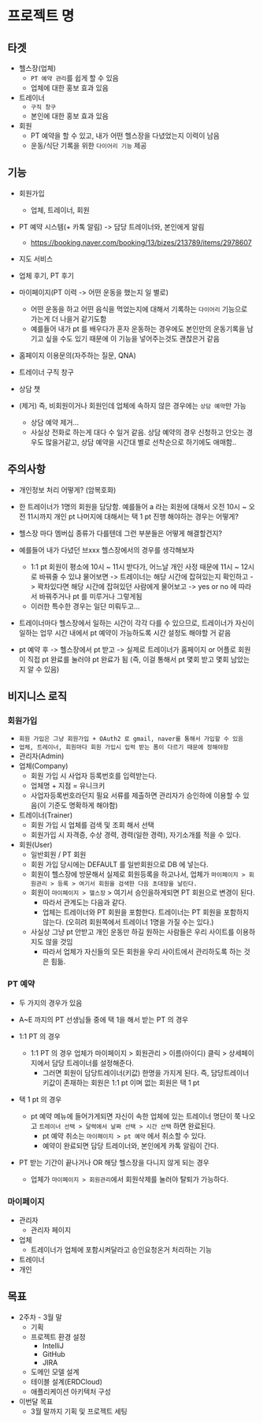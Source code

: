 # 프로젝트 명

## 타겟

- 헬스장(업체)
    - `PT 예약 관리`를 쉽게 할 수 있음
    - 업체에 대한 홍보 효과 있음
- 트레이너
    - `구직 창구`
    - 본인에 대한 홍보 효과 있음
- 회원
    - PT 예약을 할 수 있고, 내가 어떤 헬스장을 다녔었는지 이력이 남음
    - 운동/식단 기록을 위한 `다이어리 기능` 제공

## 기능

- 회원가입
    - 업체, 트레이너, 회원
- PT 예약 시스템(+ 카톡 알림) -> 담당 트레이너와, 본인에게 알림
    - https://booking.naver.com/booking/13/bizes/213789/items/2978607
- 지도 서비스
- 업체 후기, PT 후기
- 마이페이지(PT 이력 -> 어떤 운동을 했는지 일 별로)
    - 어떤 운동을 하고 어떤 음식을 먹었는지에 대해서 기록하는 `다이어리` 기능으로 가는게 더 나을거 같기도함
    - 예를들어 내가 pt 를 배우다가 혼자 운동하는 경우에도 본인만의 운동기록을 남기고 싶을 수도 있기 때문에 이 기능을 넣어주는것도 괜찮은거 같음
- 홈페이지 이용문의(자주하는 질문, QNA)
- 트레이너 구직 창구
- 상담 챗

- (제거) 즉, 비회원이거나 회원인데 업체에 속하지 않은 경우에는 `상담 예약`만 가능
    - 상담 예약 제거... 
    - 사실상 전화로 하는게 대다 수 일거 같음. 상담 예약의 경우 신청하고 안오는 경우도 많을거같고, 상담 예약을 시간대 별로 선착순으로 하기에도 애매함..

## 주의사항

- 개인정보 처리 어떻게? (암복호화)
- 한 트레이너가 1명의 회원을 담당함. 예를들어 a 라는 회원에 대해서 오전 10시 ~ 오전 11시까지 개인 pt 나머지에 대해서는 택 1 pt 진행 해야하는 경우는 어떻게?
- 헬스장 마다 멤버십 종류가 다를텐데 그런 부분들은 어떻게 해결할건지?

- 예를들어 내가 다녔던 브xxx 헬스장에서의 경우를 생각해보자
    - 1:1 pt 회원이 평소에 10시 ~ 11시 받다가, 어느날 개인 사정 때문에 11시 ~ 12시로 바꿔줄 수 있냐 물어보면 -> 트레이너는 해당 시간에 잡혀있는지 확인하고 -> 꽉차있다면 해당 시간에 잡혀있던 사람에게 물어보고 -> yes or no 에 따라서 바꿔주거나 pt 를 미루거나 그렇게됨
    - 이러한 특수한 경우는 일단 미뤄두고...
- 트레이너마다 헬스장에서 일하는 시간이 각각 다를 수 있으므로, 트레이너가 자신이 일하는 업무 시간 내에서 pt 예약이 가능하도록 시간 설정도 해야할 거 같음
- pt 예약 후 -> 헬스장에서 pt 받고 -> 실제로 트레이너가 홈페이지 or 어플로 회원이 직접 pt 완료를 눌러야 pt 완료가 됨 (즉, 이걸 통해서 pt 몇회 받고 몇회 남았는지 알 수 있음) 

## 비지니스 로직

### 회원가입

- `회원 가입은 그냥 회원가입 + OAuth2 로 gmail, naver를 통해서 가입할 수 있음`
- `업체, 트레이너, 회원마다 회원 가입시 입력 받는 폼이 다르기 때문에 정해야함`
- 관리자(Admin)
- 업체(Company)
    - 회원 가입 시 사업자 등록번호를 입력받는다.
    - 업체명 + 지점 = 유니크키
    - 사업자등록번호라던지 필요 서류를 제출하면 관리자가 승인하에 이용할 수 있음(이 기준도 명확하게 해야함)
- 트레이너(Trainer)
    - 회원 가입 시 업체를 검색 및 조회 해서 선택
    - 회원가입 시 자격증, 수상 경력, 경력(일한 경력), 자기소개를 적을 수 있다.
- 회원(User) 
    - 일반회원 / PT 회원
    - 회원 가입 당시에는 DEFAULT 를 일반회원으로 DB 에 넣는다.
    - 회원이 헬스장에 방문해서 실제로 회원등록을 하고나서, 업체가 `마이페이지 > 회원관리 > 등록 > 여기서 회원을 검색한 다음 초대장을 날린다.`
    - 회원이 `마이페이지 > 헬스장` > 여기서 승인을하게되면 PT 회원으로 변경이 된다.
        - 따라서 관계도는 다음과 같다.
        - 업체는 트레이너와 PT 회원을 포함한다. 트레이너는 PT 회원을 포함하지 않는다. (오히려 회원쪽에서 트레이너 1명을 가질 수는 있다.)
    - 사실상 그냥 pt 안받고 개인 운동만 하길 원하는 사람들은 우리 사이트를 이용하지도 않을 것임
        - 따라서 업체가 자신들의 모든 회원을 우리 사이트에서 관리하도록 하는 것은 힘듦.

### PT 예약

- 두 가지의 경우가 있음
- A~E 까지의 PT 선생님들 중에 택 1을 해서 받는 PT 의 경우
- 1:1 PT 의 경우
    - 1:1 PT 의 경우 업체가 마이페이지 > 회원관리 > 이름(아이디) 클릭 > 상세페이지에서 담당 트레이너를 설정해준다.
        - 그러면 회원이 담당트레이너(키값) 한명을 가지게 된다. 즉, 담당트레이너 키값이 존재하는 회원은 1:1 pt 이며 없는 회원은 택 1 pt
- 택 1 pt 의 경우
    - pt 예약 메뉴에 들어가게되면 자신이 속한 업체에 있는 트레이너 명단이 쭉 나오고 `트레이너 선택 > 달력에서 날짜 선택 > 시간 선택` 하면 완료된다.
        - pt 예약 취소는 `마이페이지 > pt 예약` 에서 취소할 수 있다.
        - 예약이 완료되면 담당 트레이너와, 본인에게 카톡 알림이 간다.

- PT 받는 기간이 끝나거나 OR 해당 헬스장을 다니지 않게 되는 경우
    - 업체가 `마이페이지 > 회원관리`에서 회원삭제를 눌러야 탈퇴가 가능하다.

### 마이페이지

- 관리자
    - 관리자 페이지
- 업체
    - 트레이너가 업체에 포함시켜달라고 승인요청온거 처리하는 기능
- 트레이너
- 개인

## 목표

- 2주차 - 3월 말
    - 기획 
    - 프로젝트 환경 설정
        - IntelliJ
        - GitHub
        - JIRA
    - 도메인 모델 설계
    - 테이블 설계(ERDCloud)
    - 애플리케이션 아키텍처 구성
- 이번달 목표
    - 3월 말까지 기획 및 프로젝트 세팅 



